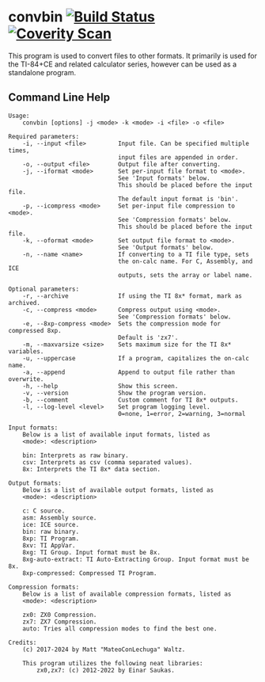 # convbin [![Build Status](https://github.com/mateoconlechuga/convbin/actions/workflows/make.yml/badge.svg)](https://github.com/mateoconlechuga/convbin/actions/workflows/make.yml) [![Coverity Scan](https://scan.coverity.com/projects/23437/badge.svg)](https://scan.coverity.com/projects/mateoconlechuga-convbin)

This program is used to convert files to other formats.
It primarily is used for the TI-84+CE and related calculator series, however can be used as a standalone program.

## Command Line Help

    Usage:
        convbin [options] -j <mode> -k <mode> -i <file> -o <file>

    Required parameters:
        -i, --input <file>         Input file. Can be specified multiple times,
                                   input files are appended in order.
        -o, --output <file>        Output file after converting.
        -j, --iformat <mode>       Set per-input file format to <mode>.
                                   See 'Input formats' below.
                                   This should be placed before the input file.
                                   The default input format is 'bin'.
        -p, --icompress <mode>     Set per-input file compression to <mode>.
                                   See 'Compression formats' below.
                                   This should be placed before the input file.
        -k, --oformat <mode>       Set output file format to <mode>.
                                   See 'Output formats' below.
        -n, --name <name>          If converting to a TI file type, sets
                                   the on-calc name. For C, Assembly, and ICE
                                   outputs, sets the array or label name.

    Optional parameters:
        -r, --archive              If using the TI 8x* format, mark as archived.
        -c, --compress <mode>      Compress output using <mode>.
                                   See 'Compression formats' below.
        -e, --8xp-compress <mode>  Sets the compression mode for compressed 8xp.
                                   Default is 'zx7'.
        -m, --maxvarsize <size>    Sets maximum size for the TI 8x* variables.
        -u, --uppercase            If a program, capitalizes the on-calc name.
        -a, --append               Append to output file rather than overwrite.
        -h, --help                 Show this screen.
        -v, --version              Show the program version.
        -b, --comment              Custom comment for TI 8x* outputs.
        -l, --log-level <level>    Set program logging level.
                                   0=none, 1=error, 2=warning, 3=normal

    Input formats:
        Below is a list of available input formats, listed as
        <mode>: <description>

        bin: Interprets as raw binary.
        csv: Interprets as csv (comma separated values).
        8x: Interprets the TI 8x* data section.

    Output formats:
        Below is a list of available output formats, listed as
        <mode>: <description>

        c: C source.
        asm: Assembly source.
        ice: ICE source.
        bin: raw binary.
        8xp: TI Program.
        8xv: TI AppVar.
        8xg: TI Group. Input format must be 8x.
        8xg-auto-extract: TI Auto-Extracting Group. Input format must be 8x.
        8xp-compressed: Compressed TI Program.

    Compression formats:
        Below is a list of available compression formats, listed as
        <mode>: <description>

        zx0: ZX0 Compression.
        zx7: ZX7 Compression.
        auto: Tries all compression modes to find the best one.

    Credits:
        (c) 2017-2024 by Matt "MateoConLechuga" Waltz.

        This program utilizes the following neat libraries:
            zx0,zx7: (c) 2012-2022 by Einar Saukas.

